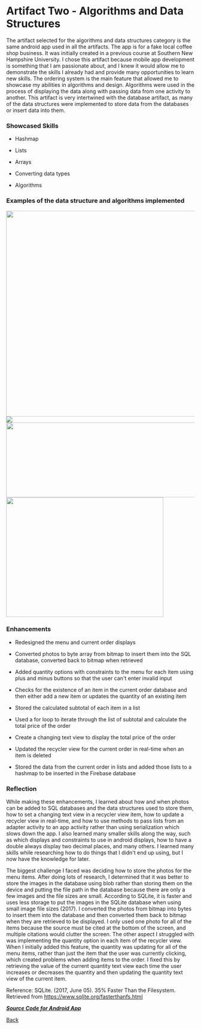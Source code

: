 # Artifact Two - Algorithms and Data Structures 

The artifact selected for the algorithms and data structures category is the same android app used in all the artifacts. The app is for a fake local coffee shop business. It was initially created in a previous course at Southern New Hampshire University. I chose this artifact because mobile app development is something that I am passionate about, and I knew it would allow me to demonstrate the skills I already had and provide many opportunities to learn new skills. The ordering system is the main feature that allowed me to showcase my abilities in algorithms and design. Algorithms were used in the process of displaying the data along with passing data from one activity to another. This artifact is very intertwined with the database artifact, as many of the data structures were implemented to store data from the databases or insert data into them. 

### Showcased Skills

- Hashmap

- Lists

- Arrays

- Converting data types 

- Algorithms

### Examples of the data structure and algorithms implemented

<img src="https://github.com/ClarissaWorrell/ClarissaWorrell.github.io/Order%20Model.png" height="550" width="600">

<img src="https://github.com/ClarissaWorrell/ClarissaWorrell.github.io/Byte%20array%20and%20Bitmap.png">

<img src="https://github.com/ClarissaWorrell/ClarissaWorrell.github.io/Order%20item%20lists.png" height="200" width="670">

<img src="https://github.com/ClarissaWorrell/ClarissaWorrell.github.io/Display%20total.png" height="320" width="420">


### Enhancements 

- Redesigned the menu and current order displays

- Converted photos to byte array from bitmap to insert them into the SQL database, converted back to bitmap when retrieved

- Added quantity options with constraints to the menu for each item using plus and minus buttons so that the user can't enter invalid input

- Checks for the existence of an item in the current order database and then either add a new item or updates the quantity of an existing item

- Stored the calculated subtotal of each item in a list

- Used a for loop to iterate through the list of subtotal and calculate the total price of the order

- Create a changing text view to display the total price of the order

- Updated the recycler view for the current order in real-time when an item is deleted

- Stored the data from the current order in lists and added those lists to a hashmap to be inserted in the Firebase database 

### Reflection

While making these enhancements, I learned about how and when photos can be added to SQL databases and the data structures used to store them, how to set a changing text view in a recycler view item, how to update a recycler view in real-time, and how to use methods to pass lists from an adapter activity to an app activity rather than using serialization which slows down the app. I also learned many smaller skills along the way, such as which displays and constraints to use in android displays, how to have a double always display two decimal places, and many others. I learned many skills while researching how to do things that I didn't end up using, but I now have the knowledge for later. 

The biggest challenge I faced was deciding how to store the photos for the menu items. After doing lots of research, I determined that it was better to store the images in the database using blob rather than storing them on the device and putting the file path in the database because there are only a few images and the file sizes are small. According to SQLite, it is faster and uses less storage to put the images in the SQLite database when using small image file sizes (2017). I converted the photos from bitmap into bytes to insert them into the database and then converted them back to bitmap when they are retrieved to be displayed. I only used one photo for all of the items because the source must be cited at the bottom of the screen, and multiple citations would clutter the screen. The other aspect I struggled with was implementing the quantity option in each item of the recycler view. When I initially added this feature, the quantity was updating for all of the menu items, rather than just the item that the user was currently clicking, which created problems when adding items to the order. I fixed this by retrieving the value of the current quantity text view each time the user increases or decreases the quantity and then updating the quantity text view of the current item.

Reference: SQLite. (2017, June 05). 35% Faster Than the Filesystem. Retrieved from https://www.sqlite.org/fasterthanfs.html

[***Source Code for Android App***](https://clarissaworrell.github.io/ArtifactThree)

[Back](https://clarissaworrell.github.io/)
